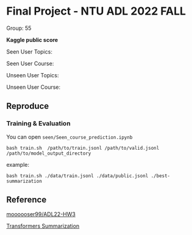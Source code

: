 # Final Project - NTU ADL 2022 FALL

Group: 55

**Kaggle public score**

Seen User Topics: 

Seen User Course: 

Unseen User Topics: 

Unseen User Course: 

## Reproduce

### Training & Evaluation

You can open `seen/Seen_course_prediction.ipynb`

```shell
bash train.sh  /path/to/train.jsonl /path/to/valid.jsonl /path/to/model_output_directory
```

example:

```shell
bash train.sh ./data/train.jsonl ./data/public.jsonl ./best-summarization
```



## Reference

[moooooser99/ADL22-HW3](https://github.com/moooooser999/ADL22-HW3)

[Transformers Summarization](https://github.com/huggingface/transformers/tree/t5-fp16-no-nans/examples/pytorch/summarization)

